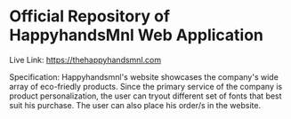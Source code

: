 # Official Repository of HappyhandsMnl Web Application

Live Link: https://thehappyhandsmnl.com

Specification: Happyhandsmnl's website showcases the company's wide array of eco-friedly products. Since the primary service of the company is product personalization, the user can tryout different set of fonts that best suit his purchase. The user can also place his order/s in the website.
